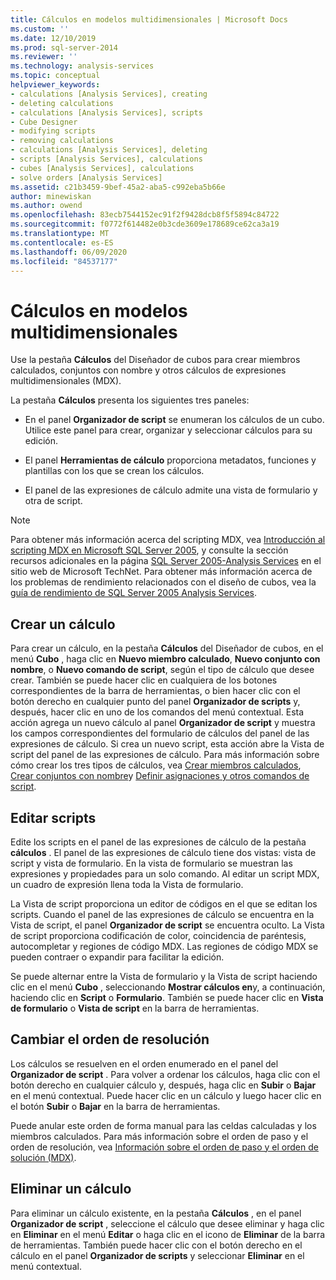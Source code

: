 ```yaml
---
title: Cálculos en modelos multidimensionales | Microsoft Docs
ms.custom: ''
ms.date: 12/10/2019
ms.prod: sql-server-2014
ms.reviewer: ''
ms.technology: analysis-services
ms.topic: conceptual
helpviewer_keywords:
- calculations [Analysis Services], creating
- deleting calculations
- calculations [Analysis Services], scripts
- Cube Designer
- modifying scripts
- removing calculations
- calculations [Analysis Services], deleting
- scripts [Analysis Services], calculations
- cubes [Analysis Services], calculations
- solve orders [Analysis Services]
ms.assetid: c21b3459-9bef-45a2-aba5-c992eba5b66e
author: minewiskan
ms.author: owend
ms.openlocfilehash: 83ecb7544152ec91f2f9428dcb8f5f5894c84722
ms.sourcegitcommit: f0772f614482e0b3cde3609e178689ce62ca3a19
ms.translationtype: MT
ms.contentlocale: es-ES
ms.lasthandoff: 06/09/2020
ms.locfileid: "84537177"
---
```

# <a name="calculations-in-multidimensional-models"></a>Cálculos en modelos multidimensionales
  Use la pestaña **Cálculos** del Diseñador de cubos para crear miembros calculados, conjuntos con nombre y otros cálculos de expresiones multidimensionales (MDX).  
  
 La pestaña **Cálculos** presenta los siguientes tres paneles:  
  
-   En el panel **Organizador de script** se enumeran los cálculos de un cubo. Utilice este panel para crear, organizar y seleccionar cálculos para su edición.  
  
-   El panel **Herramientas de cálculo** proporciona metadatos, funciones y plantillas con los que se crean los cálculos.  
  
-   El panel de las expresiones de cálculo admite una vista de formulario y otra de script.  
  
> [!NOTE]  
>  Para obtener más información acerca del scripting MDX, vea [Introducción al scripting MDX en Microsoft SQL Server 2005](https://go.microsoft.com/fwlink/?LinkId=81892), y consulte la sección recursos adicionales en la página [SQL Server 2005-Analysis Services](https://go.microsoft.com/fwlink/?LinkId=80853) en el sitio web de Microsoft TechNet. Para obtener más información acerca de los problemas de rendimiento relacionados con el diseño de cubos, vea la [guía de rendimiento de SQL Server 2005 Analysis Services](https://download.microsoft.com/download/8/5/e/85eea4fa-b3bb-4426-97d0-7f7151b2011c/ssas2005perfguide.doc).  
  
## <a name="creating-a-new-calculation"></a>Crear un cálculo  
 Para crear un cálculo, en la pestaña **Cálculos** del Diseñador de cubos, en el menú **Cubo** , haga clic en **Nuevo miembro calculado**, **Nuevo conjunto con nombre**, o **Nuevo comando de script**, según el tipo de cálculo que desee crear. También se puede hacer clic en cualquiera de los botones correspondientes de la barra de herramientas, o bien hacer clic con el botón derecho en cualquier punto del panel **Organizador de scripts** y, después, hacer clic en uno de los comandos del menú contextual. Esta acción agrega un nuevo cálculo al panel **Organizador de script** y muestra los campos correspondientes del formulario de cálculos del panel de las expresiones de cálculo. Si crea un nuevo script, esta acción abre la Vista de script del panel de las expresiones de cálculo. Para más información sobre cómo crear los tres tipos de cálculos, vea [Crear miembros calculados](create-calculated-members.md), [Crear conjuntos con nombre](create-named-sets.md)y [Definir asignaciones y otros comandos de script](define-assignments-and-other-script-commands.md).  
  
## <a name="editing-scripts"></a>Editar scripts  
 Edite los scripts en el panel de las expresiones de cálculo de la pestaña **cálculos** . El panel de las expresiones de cálculo tiene dos vistas: vista de script y vista de formulario. En la vista de formulario se muestran las expresiones y propiedades para un solo comando. Al editar un script MDX, un cuadro de expresión llena toda la Vista de formulario.  
  
 La Vista de script proporciona un editor de códigos en el que se editan los scripts. Cuando el panel de las expresiones de cálculo se encuentra en la Vista de script, el panel **Organizador de script** se encuentra oculto. La Vista de script proporciona codificación de color, coincidencia de paréntesis, autocompletar y regiones de código MDX. Las regiones de código MDX se pueden contraer o expandir para facilitar la edición.  
  
 Se puede alternar entre la Vista de formulario y la Vista de script haciendo clic en el menú **Cubo** , seleccionando **Mostrar cálculos en**y, a continuación, haciendo clic en **Script** o **Formulario**. También se puede hacer clic en **Vista de formulario** o **Vista de script** en la barra de herramientas.  
  
## <a name="changing-solve-order"></a>Cambiar el orden de resolución  
 Los cálculos se resuelven en el orden enumerado en el panel del **Organizador de script** . Para volver a ordenar los cálculos, haga clic con el botón derecho en cualquier cálculo y, después, haga clic en **Subir** o **Bajar** en el menú contextual. Puede hacer clic en un cálculo y luego hacer clic en el botón **Subir** o **Bajar** en la barra de herramientas.  
  
 Puede anular este orden de forma manual para las celdas calculadas y los miembros calculados. Para más información sobre el orden de paso y el orden de resolución, vea [Información sobre el orden de paso y el orden de solución &#40;MDX&#41;](mdx/mdx-data-manipulation-understanding-pass-order-and-solve-order.md).  
  
## <a name="deleting-a-calculation"></a>Eliminar un cálculo  
 Para eliminar un cálculo existente, en la pestaña **Cálculos** , en el panel **Organizador de script** , seleccione el cálculo que desee eliminar y haga clic en **Eliminar** en el menú **Editar** o haga clic en el icono de **Eliminar** de la barra de herramientas. También puede hacer clic con el botón derecho en el cálculo en el panel **Organizador de scripts** y seleccionar **Eliminar** en el menú contextual.  
  
  
